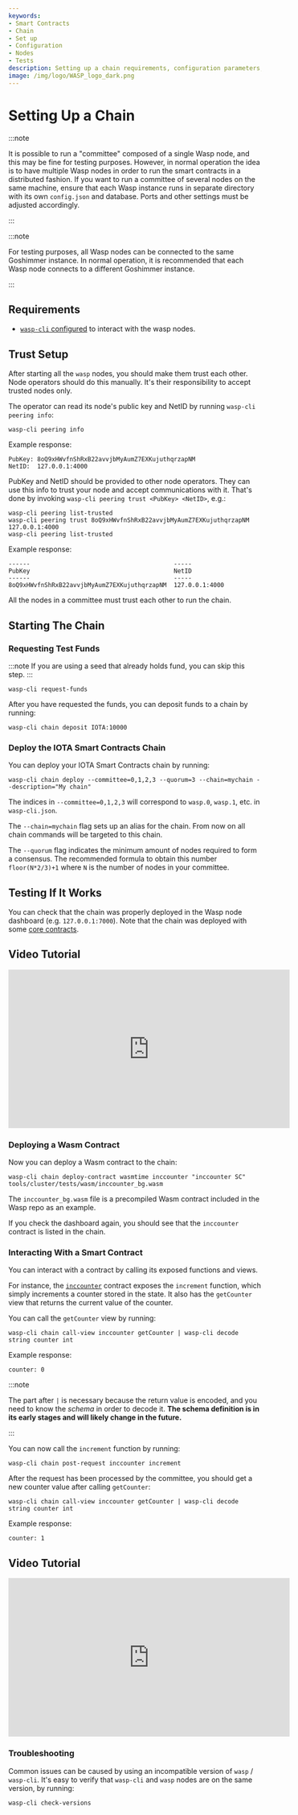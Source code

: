 ```yaml
---
keywords:
- Smart Contracts
- Chain
- Set up
- Configuration
- Nodes
- Tests
description: Setting up a chain requirements, configuration parameters, validators and tests.
image: /img/logo/WASP_logo_dark.png
---
```

# Setting Up a Chain

:::note

It is possible to run a "committee" composed of a single Wasp node, and
this may be fine for testing purposes. However, in normal operation the idea is
to have multiple Wasp nodes in order to run the smart contracts in a
distributed fashion. If you want to run a committee of several nodes on the
same machine, ensure that each Wasp instance runs in separate directory with
its own `config.json` and database. Ports and other settings must be adjusted
accordingly.

:::

:::note

For testing purposes, all Wasp nodes can be connected to the same
Goshimmer instance.  In normal operation, it is recommended that each Wasp node
connects to a different Goshimmer instance.

:::

## Requirements

- [`wasp-cli` configured](wasp-cli.md) to interact with the wasp nodes. 

## Trust Setup

After starting all the `wasp` nodes, you should make them trust each other.
Node operators should do this manually. It's their responsibility to
accept trusted nodes only.

The operator can read its node's public key and NetID by running `wasp-cli peering info`:

```shell
wasp-cli peering info
```

Example response: 

```log
PubKey: 8oQ9xHWvfnShRxB22avvjbMyAumZ7EXKujuthqrzapNM
NetID:  127.0.0.1:4000
```

PubKey and NetID should be provided to other node operators.
They can use this info to trust your node and accept communications with it.
That's done by invoking `wasp-cli peering trust <PubKey> <NetID>`, e.g.:

```shell
wasp-cli peering list-trusted
wasp-cli peering trust 8oQ9xHWvfnShRxB22avvjbMyAumZ7EXKujuthqrzapNM 127.0.0.1:4000
wasp-cli peering list-trusted
```

Example response:

```log
------                                        -----
PubKey                                        NetID
------                                        -----
8oQ9xHWvfnShRxB22avvjbMyAumZ7EXKujuthqrzapNM  127.0.0.1:4000
```

All the nodes in a committee must trust each other to run the chain.

## Starting The Chain

### Requesting Test Funds

:::note
If you are using a seed that already holds fund, you can skip this step.
:::

```shell
wasp-cli request-funds
```

After you have requested the funds, you can deposit funds to a chain by running:

```shell
wasp-cli chain deposit IOTA:10000
```

### Deploy the IOTA Smart Contracts Chain

You can deploy your IOTA Smart Contracts chain by running:

```shell
wasp-cli chain deploy --committee=0,1,2,3 --quorum=3 --chain=mychain --description="My chain"
```

The indices in `--committee=0,1,2,3` will correspond to `wasp.0`, `wasp.1`, etc. in `wasp-cli.json`.

The `--chain=mychain` flag sets up an alias for the chain. From now on all chain commands will be targeted to this chain.

The `--quorum` flag indicates the minimum amount of nodes required to form a consensus.  The recommended formula to obtain this number `floor(N*2/3)+1` where `N` is the number of nodes in your committee. 

## Testing If It Works

You can check that the chain was properly deployed in the Wasp node dashboard
(e.g. `127.0.0.1:7000`). Note that the chain was deployed with some [core contracts](../core_concepts/core_contracts/overview.md).

## Video Tutorial

<iframe width="560" height="315" src="https://www.youtube.com/embed/3mLpV_neB6I" title="Setting up Wasp Chain" frameborder="0" allow="accelerometer; autoplay; clipboard-write; encrypted-media; gyroscope; picture-in-picture" allowfullscreen></iframe>

### Deploying a Wasm Contract

Now you can deploy a Wasm contract to the chain:

```shell
wasp-cli chain deploy-contract wasmtime inccounter "inccounter SC" tools/cluster/tests/wasm/inccounter_bg.wasm
```

The `inccounter_bg.wasm` file is a precompiled Wasm contract included in the Wasp repo as an example.

If you check the dashboard again, you should see that the `inccounter` contract is listed in the chain.

### Interacting With a Smart Contract

You can interact with a contract by calling its exposed functions and views.

For instance, the
[`inccounter`](https://github.com/iotaledger/wasp/tree/master/contracts/wasm/inccounter/src)
contract exposes the `increment` function, which simply increments a counter
stored in the state. It also has the `getCounter` view that returns the
current value of the counter.

You can call the `getCounter` view by running:

```shell
wasp-cli chain call-view inccounter getCounter | wasp-cli decode string counter int
```

Example response:

```log
counter: 0
```

:::note

The part after `|` is necessary because the return value is encoded, and
you need to know the _schema_ in order to decode it. **The schema definition is in
its early stages and will likely change in the future.**

:::

You can now call the `increment` function by running:

```shell
wasp-cli chain post-request inccounter increment
```

After the request has been processed by the committee, you should get a new
counter value after calling `getCounter`:

```shell
wasp-cli chain call-view inccounter getCounter | wasp-cli decode string counter int
```

Example response:

```log
counter: 1
```


## Video Tutorial

<iframe width="560" height="315" src="https://www.youtube.com/embed/Yaev4Cu1GW0" title="Deploy a Wasm Contract" frameborder="0" allow="accelerometer; autoplay; clipboard-write; encrypted-media; gyroscope; picture-in-picture" allowfullscreen></iframe>

### Troubleshooting

Common issues can be caused by using an incompatible version of `wasp` / `wasp-cli`. 
It's easy to verify that `wasp-cli` and `wasp` nodes are on the same version, by running:

```shell
wasp-cli check-versions
```
